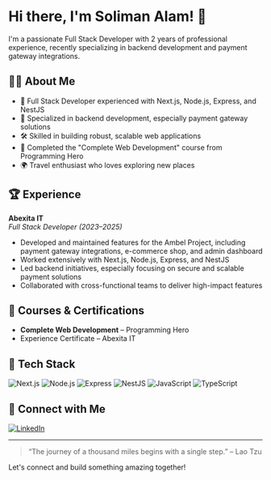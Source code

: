 # Hi there, I'm Soliman Alam! 👋

I'm a passionate Full Stack Developer with 2 years of professional experience, recently specializing in backend development and payment gateway integrations.

## 👨‍💻 About Me

- 🌟 Full Stack Developer experienced with Next.js, Node.js, Express, and NestJS
- 🔐 Specialized in backend development, especially payment gateway solutions
- 🛠️ Skilled in building robust, scalable web applications
- 📜 Completed the "Complete Web Development" course from Programming Hero
- 🌍 Travel enthusiast who loves exploring new places

## 🏆 Experience

**Abexita IT**  
_Full Stack Developer (2023–2025)_  
- Developed and maintained features for the Ambel Project, including payment gateway integrations, e-commerce shop, and admin dashboard
- Worked extensively with Next.js, Node.js, Express, and NestJS
- Led backend initiatives, especially focusing on secure and scalable payment solutions
- Collaborated with cross-functional teams to deliver high-impact features

## 📂 Courses & Certifications

- **Complete Web Development** – Programming Hero
- Experience Certificate – Abexita IT

## 🚀 Tech Stack

![Next.js](https://img.shields.io/badge/-Next.js-black?logo=Next.js)
![Node.js](https://img.shields.io/badge/-Node.js-339933?logo=node.js&logoColor=white)
![Express](https://img.shields.io/badge/-Express.js-black?logo=express)
![NestJS](https://img.shields.io/badge/-NestJS-E0234E?logo=nestjs&logoColor=white)
![JavaScript](https://img.shields.io/badge/-JavaScript-F7DF1E?logo=javascript&logoColor=black)
![TypeScript](https://img.shields.io/badge/-TypeScript-007ACC?logo=typescript&logoColor=white)

## 🔗 Connect with Me

[![LinkedIn](https://img.shields.io/badge/-LinkedIn-blue?logo=linkedin&logoColor=white)](https://www.linkedin.com/in/md-soliman-alam/)

---

> “The journey of a thousand miles begins with a single step.” – Lao Tzu

Let's connect and build something amazing together!
